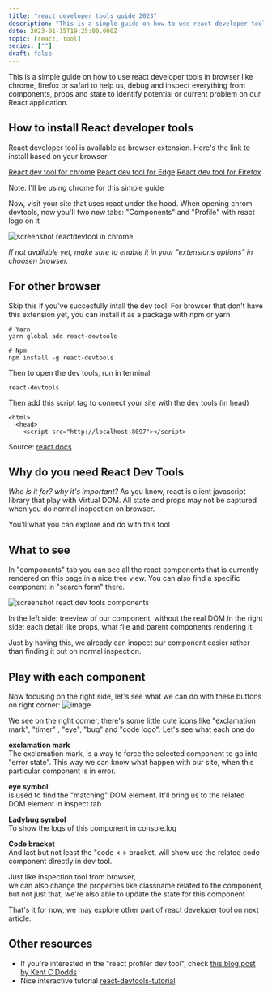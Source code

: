 ```yaml
---
title: "react developer tools guide 2023"
description: "This is a simple guide on how to use react developer tools in browser like chrome, firefox or safari to help us, debug and inspect: components, props and state"
date: 2023-01-15T19:25:00.000Z
topic: [react, tool]
series: [""]
draft: false
---
```

This is a simple guide on how to use react developer tools in browser like chrome, firefox or safari to help us, debug and inspect everything from components, props and state to identify potential or current problem on our React application.

## How to install React developer tools
React developer tool is available as browser extension.  Here's the link to install based on your browser

[React dev tool for chrome](https://chrome.google.com/webstore/detail/react-developer-tools/fmkadmapgofadopljbjfkapdkoienihi?hl=en)
[React dev tool for Edge](https://microsoftedge.microsoft.com/addons/detail/react-developer-tools/gpphkfbcpidddadnkolkpfckpihlkkil)
[React dev tool for Firefox](https://addons.mozilla.org/en-US/firefox/addon/react-devtools/)

Note: I'll be using chrome for this simple guide 

Now, visit your site that uses react under the hood. When opening chrom devtools, now you'll two new tabs: "Components" and "Profile" with react logo on it 

![screenshot reactdevtool in chrome](https://i.ibb.co/10W7Hrg/Screen-Shot-2023-01-16-at-15-30-34.png)

*If not available yet, make sure to enable it in your "extensions options" in choosen browser.*

## For other browser
Skip this if you've succesfully intall the dev tool.
For browser that don't have this extension yet, you can install it as a package with npm or yarn
```
# Yarn
yarn global add react-devtools

# Npm
npm install -g react-devtools
```

Then to open the dev tools, run in terminal
```
react-devtools
```

Then add this script tag to connect your site with the dev tools (in head)
```
<html>
  <head>
    <script src="http://localhost:8097"></script>
```


Source: [react docs](https://beta.reactjs.org/learn/react-developer-tools)

## Why do you need React Dev Tools

*Who is it for? why it's important?*
As you know, react is client javascript library that play with Virtual DOM. All state and props may not be captured when you do normal inspection on browser.  

You'll what you can explore and do with this tool

## What to see
In "components" tab you can see all the react components that is currently rendered on this page in a nice tree view. You can also find a specific component in "search form" there.

![screenshot react dev tools components](https://i.ibb.co/QYK6q13/Screen-Shot-2023-01-16-at-15-37-56.png)

In the left side: treeview of our component, without the real DOM 
In the right side: each detail like props, what file and parent components rendering it.

Just by having this, we already can inspect our component easier rather than finding it out on normal inspection.

## Play with each component

Now focusing on the right side, let's see what we can do with these buttons on right corner:
![image](https://i.ibb.co/J51VKq1/Screen-Shot-2023-01-16-at-15-40-52.png)

We see on the right corner, there's some little cute icons like "exclamation mark", "timer" , "eye", "bug" and "code logo". Let's see what each one do

**exclamation mark**  
The exclamation mark, is a way to force the selected component to go into "error state". This way we can know what happen with our site, when this particular component is in error.

**eye symbol**  
is used to find the "matching" DOM element. It'll bring us to the related DOM element in inspect tab

**Ladybug symbol**  
To show the logs of this component in console.log 

**Code bracket**  
And last but not least the "code < > bracket, will show use the related code component directly in dev tool. 

Just like inspection tool from browser,  
we can also change the properties like classname related to the component, but not just that, we're also able to update the state for this component


That's it for now, we may explore other part of react developer tool on next article.

## Other resources
- If you're interested in the "react profiler dev tool", check [this blog post by Kent C Dodds](https://addyosmani.com/blog/profiling-react-js/)
- Nice interactive tutorial [react-devtools-tutorial](https://react-devtools-tutorial.vercel.app/element-selector-tool)


